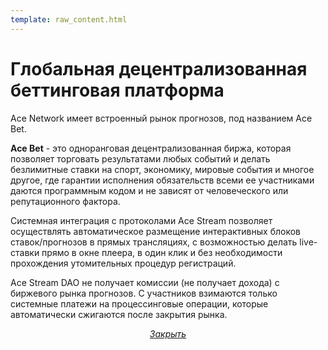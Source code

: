 ```yaml
---
template: raw_content.html
---
```


# Глобальная децентрализованная беттинговая платформа

Ace Network имеет встроенный рынок прогнозов, под названием Ace Bet.

**Ace Bet** - это одноранговая децентрализованная биржа, которая позволяет торговать результатами любых событий и делать безлимитные ставки на спорт, экономику, мировые события и многое другое, где гарантии исполнения обязательств всеми ее участниками даются программным кодом и не зависят от человеческого или репутационного фактора.

Системная интеграция с протоколами Ace Stream позволяет осуществлять автоматическое размещение интерактивных блоков ставок/прогнозов в прямых трансляциях, с возможностью делать live-ставки прямо в окне плеера, в один клик и без необходимости прохождения утомительных процедур регистраций.

Ace Stream DAO не получает комиссии (не получает дохода) с биржевого рынка прогнозов. С участников взимаются только системные платежи на процессинговые операции, которые автоматически сжигаются после закрытия рынка.


<p style="text-align: center">
    <em>
        <a class="md-button mdx-button--transparent-light close-popup-inner" href="#">
            Закрыть
        </a>
    </em>
</p>
